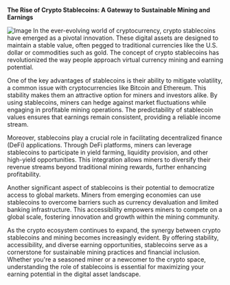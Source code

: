 **The Rise of Crypto Stablecoins: A Gateway to Sustainable Mining and Earnings**


![Image](https://github.com/user-attachments/assets/31692037-0104-4703-abd1-696b6a7dd41b)
In the ever-evolving world of cryptocurrency, crypto stablecoins have emerged as a pivotal innovation. These digital assets are designed to maintain a stable value, often pegged to traditional currencies like the U.S. dollar or commodities such as gold. The concept of crypto stablecoins has revolutionized the way people approach virtual currency mining and earning potential.

One of the key advantages of stablecoins is their ability to mitigate volatility, a common issue with cryptocurrencies like Bitcoin and Ethereum. This stability makes them an attractive option for miners and investors alike. By using stablecoins, miners can hedge against market fluctuations while engaging in profitable mining operations. The predictability of stablecoin values ensures that earnings remain consistent, providing a reliable income stream.

Moreover, stablecoins play a crucial role in facilitating decentralized finance (DeFi) applications. Through DeFi platforms, miners can leverage stablecoins to participate in yield farming, liquidity provision, and other high-yield opportunities. This integration allows miners to diversify their revenue streams beyond traditional mining rewards, further enhancing profitability.

Another significant aspect of stablecoins is their potential to democratize access to global markets. Miners from emerging economies can use stablecoins to overcome barriers such as currency devaluation and limited banking infrastructure. This accessibility empowers miners to compete on a global scale, fostering innovation and growth within the mining community.

As the crypto ecosystem continues to expand, the synergy between crypto stablecoins and mining becomes increasingly evident. By offering stability, accessibility, and diverse earning opportunities, stablecoins serve as a cornerstone for sustainable mining practices and financial inclusion. Whether you're a seasoned miner or a newcomer to the crypto space, understanding the role of stablecoins is essential for maximizing your earning potential in the digital asset landscape.